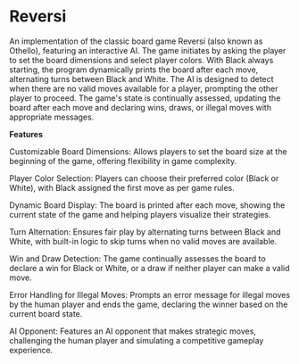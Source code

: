 # Reversi
An implementation of the classic board game Reversi (also known as Othello), featuring an interactive AI. The game initiates by asking the player to set the board dimensions and select player colors. With Black always starting, the program dynamically prints the board after each move, alternating turns between Black and White. The AI is designed to detect when there are no valid moves available for a player, prompting the other player to proceed. The game's state is continually assessed, updating the board after each move and declaring wins, draws, or illegal moves with appropriate messages.

**Features**

Customizable Board Dimensions: Allows players to set the board size at the beginning of the game, offering flexibility in game complexity.

Player Color Selection: Players can choose their preferred color (Black or White), with Black assigned the first move as per game rules.

Dynamic Board Display: The board is printed after each move, showing the current state of the game and helping players visualize their strategies.

Turn Alternation: Ensures fair play by alternating turns between Black and White, with built-in logic to skip turns when no valid moves are available.

Win and Draw Detection: The game continually assesses the board to declare a win for Black or White, or a draw if neither player can make a valid move.

Error Handling for Illegal Moves: Prompts an error message for illegal moves by the human player and ends the game, declaring the winner based on the current board state.

AI Opponent: Features an AI opponent that makes strategic moves, challenging the human player and simulating a competitive gameplay experience.

